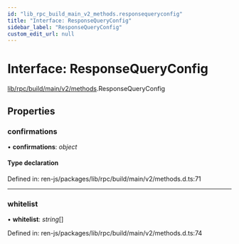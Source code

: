 ```yaml
---
id: "lib_rpc_build_main_v2_methods.responsequeryconfig"
title: "Interface: ResponseQueryConfig"
sidebar_label: "ResponseQueryConfig"
custom_edit_url: null
---
```


# Interface: ResponseQueryConfig

[lib/rpc/build/main/v2/methods](../modules/lib_rpc_build_main_v2_methods.md).ResponseQueryConfig

## Properties

### confirmations

• **confirmations**: *object*

#### Type declaration

Defined in: ren-js/packages/lib/rpc/build/main/v2/methods.d.ts:71

___

### whitelist

• **whitelist**: *string*[]

Defined in: ren-js/packages/lib/rpc/build/main/v2/methods.d.ts:74
